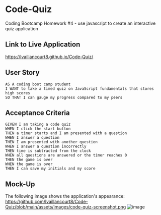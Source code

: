 # Code-Quiz
Coding Bootcamp Homework #4 - use javascript to create an interactive quiz application

## Link to Live Application
https://lvaillancourt8.github.io/Code-Quiz/


## User Story

```
AS A coding boot camp student
I WANT to take a timed quiz on JavaScript fundamentals that stores high scores
SO THAT I can gauge my progress compared to my peers
```

## Acceptance Criteria

```
GIVEN I am taking a code quiz
WHEN I click the start button
THEN a timer starts and I am presented with a question
WHEN I answer a question
THEN I am presented with another question
WHEN I answer a question incorrectly
THEN time is subtracted from the clock
WHEN all questions are answered or the timer reaches 0
THEN the game is over
WHEN the game is over
THEN I can save my initials and my score
```

## Mock-Up

The following image shows the application's appearance:
https://github.com/lvaillancourt8/Code-Quiz/blob/main/assets/images/code-quiz-screenshot.png
![image](https://user-images.githubusercontent.com/55712456/125680675-d0463be9-ca82-4571-ba55-ba165b8353ff.png)



